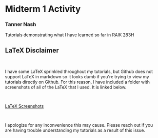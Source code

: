 # Midterm 1 Activity
### Tanner Nash
Tutorials demonstrating what I have learned so far in RAIK 283H

## LaTeX Disclaimer

<br>

I have some LaTeX sprinkled throughout my tutorials, but Github does not support LaTeX in markdown so it looks dumb if you're trying to view my tutorials directly on Github. For this reason, I have included a folder with screenshots of all of the LaTeX that I used. It is linked below.

<br>

[LaTeX Screenshots](https://github.com/tnash9/midterm-1-activity/tree/master/latex-screenshots "Screenshots of my LaTeX because Github sucks")

<br>

I apologize for any inconvenience this may cause. Please reach out if you are having trouble understanding my tutorials as a result of this issue.
